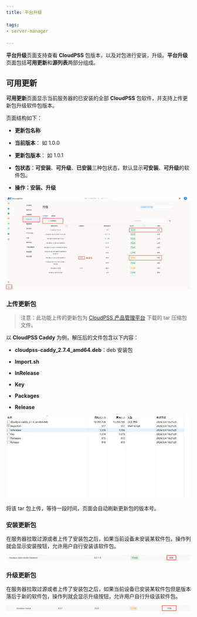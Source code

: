 ```yaml
---
title: 平台升级

tags: 
- server-manager

---
```


**平台升级**页面支持查看 **CloudPSS** 包版本，以及对包进行安装，升级。**平台升级**页面包括**可用更新**和**源列表**两部分组成。

## 可用更新

**可用更新**页面显示当前服务器的已安装的全部 **CloudPSS** 包软件，并支持上传更新包升级软件包版本。

页面结构如下：

+ **更新包名称**

+ **当前版本**： 如 1.0.0

+ **更新包版本**： 如 1.0.1

+ **包状态**：**可安装**、**可升级**、**已安装**三种包状态，默认显示**可安装**、**可升级**的软件包。
  
+ **操作：安装、升级**

![平台升级](./平台升级.png "平台升级")

### 上传更新包

> 注意：此功能上传的更新包为 [CloudPSS 产品管理平台](https://admin.local.cloudpss.net/) 下载的 tar 压缩包文件。

以 **CloudPSS Caddy** 为例，解压后的文件包含以下内容：

+ **cloudpss-caddy_2.7.4_amd64.deb**：deb 安装包

+ **Import.sh**

+ **InRelease**

+ **Key**

+ **Packages**

+ **Release**

![tar 压缩包文件](./压缩包.png "tar 压缩包文件")

将该 tar 包上传，等待一段时间，页面会自动刷新更新包的版本号。

### 安装更新包

在服务器拉取过源或者上传了安装包之后，如果当前设备未安装某软件包，操作列就会显示安装按钮，允许用户自行安装该软件包。

![安装更新包](./安装包.png "安装更新包")

### 升级更新包

在服务器拉取过源或者上传了安装包之后，如果当前设备已安装某软件包但是版本落后于新的软件包，操作列就会显示升级按钮，允许用户自行升级该软件包。

![升级更新包](./升级包.png "升级更新包")
